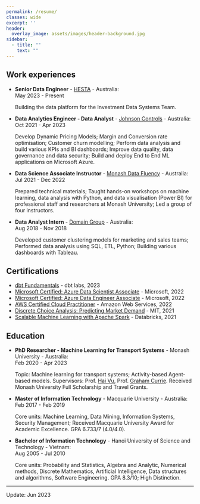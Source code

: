 ```yaml
---
permalink: /resume/
classes: wide
excerpt: ''
header:
  overlay_image: assets/images/header-background.jpg
sidebar:
  - title: ""
    text: ""
---
```


<!-- Please check the PDF version of my resume on [this link]({{ site.url }}/assets/pdf/Danh.Phan_Resume.pdf). -->

## Work experiences

- **Senior Data Engineer** - [HESTA](https://www.hesta.com.au/about-us) - Australia:  
  May 2023 - Present 

  Building the data platform for the Investment Data Systems Team.

- **Data Analytics Engineer - Data Analyst** - [Johnson Controls](https://www.johnsoncontrols.com/en_au) - Australia:  
  Oct 2021 - Apr 2023 

  Develop Dynamic Pricing Models; Margin and Conversion rate optimisation; Customer churn modelling; Perform data analysis and build various KPIs and BI dashboards; Improve data quality, data governance and data security; Build and deploy End to End ML applications on Microsoft Azure.

- **Data Science Associate Instructor** - [Monash Data Fluency](https://www.monash.edu/data-fluency/home) - Australia:  
  Jul 2021 - Dec 2022 

  Prepared technical materials; Taught hands-on workshops on machine learning, data analysis with Python, and data visualisation (Power BI) for professional staff and researchers at Monash University; Led a group of four instructors.

- **Data Analyst Intern** - [Domain Group](https://www.domain.com.au/group/) - Australia:  
  Aug 2018 - Nov 2018	

  Developed customer clustering models for marketing and sales teams; Performed data analysis using SQL, ETL, Python; Building various dashboards with Tableau.

## Certifications

- [dbt Fundamentals](https://www.credential.net/286e1864-1fb6-45ed-bbb2-c9be91e359e0#gs.phoo1p) - dbt labs, 2023
- [Microsoft Certified: Azure Data Scientist Associate](https://www.credly.com/badges/0146ec6f-3a1d-453a-9dfc-ff4f29a69530/linked_in_profile) - Microsoft, 2022
- [Microsoft Certified: Azure Data Engineer Associate](https://www.credly.com/badges/014e627c-bd21-4e71-93b2-1e8394f9c875/public_url) - Microsoft, 2022
- [AWS Certified Cloud Practitioner](https://www.credly.com/badges/4b53c738-8539-4699-a4c1-936399adf7d0/linked_in_profile) - Amazon Web Services, 2022
- [Discrete Choice Analysis: Predicting Market Demand](https://www.credential.net/85141069-15fa-4d93-901d-57114a8a2b4a#gs.c372q5) - MIT, 2021
- [Scalable Machine Learning with Apache Spark](https://danhphan.net/assets/certifications/Databricks_Scalable%20Machine%20Learning%20with%20Apache%20Spark.pdf) - Databricks, 2021

## Education

- **PhD Researcher - Machine Learning for Transport Systems** - Monash University - Australia:  
  Feb 2020 - Apr 2023 

  Topic: Machine learning for transport systems; Activity-based Agent-based models. Supervisors: Prof. [Hai Vu](https://www.monash.edu/engineering/lehaivu), Prof. [Graham Currie](https://www.monash.edu/engineering/grahamcurrie).
  Received Monash University Full Scholarship and Travel Grants.


- **Master of Information Technology** - Macquarie University - Australia:  
  Feb 2017 - Feb 2019 

  Core units: Machine Learning, Data Mining, Information Systems, Security Management; 
  Received Macquarie University Award for Academic Excellence. GPA 6.733/7 (4.0/4.0).

- **Bachelor of Information Technology** - Hanoi University of Science and Technology - Vietnam:  
  Aug 2005 - Jul 2010 

  Core units: Probability and Statistics, Algebra and Analytic, Numerical methods, Discrete Mathematics, Artificial Intelligence, Data structures and algorithms, Software Engineering. GPA 8.3/10; High Distinction.


---

Update: Jun 2023